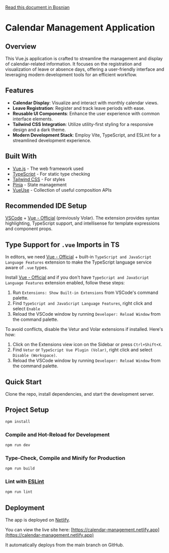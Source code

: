 [Read this document in Bosnian](README.bih.md)

# Calendar Management Application

## Overview

This Vue.js application is crafted to streamline the management and display of calendar-related information. It focuses on the registration and visualization of leave or absence days, offering a user-friendly interface and leveraging modern development tools for an efficient workflow.

## Features

- **Calendar Display**: Visualize and interact with monthly calendar views.
- **Leave Registration**: Register and track leave periods with ease.
- **Reusable UI Components**: Enhance the user experience with common interface elements.
- **Tailwind CSS Integration**: Utilize utility-first styling for a responsive design and a dark theme.
- **Modern Development Stack**: Employ Vite, TypeScript, and ESLint for a streamlined development experience.

## Built With

- [Vue.js](https://vuejs.org/) - The web framework used
- [TypeScript](https://www.typescriptlang.org/) - For static type checking
- [Tailwind CSS](https://tailwindcss.com/) - For styles
- [Pinia](https://pinia.esm.dev/) - State management
- [VueUse](https://vueuse.org/) - Collection of useful composition APIs

## Recommended IDE Setup

[VSCode](https://code.visualstudio.com/) + [Vue - Official](https://marketplace.visualstudio.com/items?itemName=Vue.volar) (previously Volar). The extension provides syntax highlighting, TypeScript support, and intellisense for template expressions and component props.

## Type Support for `.vue` Imports in TS

In editors, we need [Vue - Official](https://marketplace.visualstudio.com/items?itemName=Vue.volar) + built-in `TypeScript and JavaScript Language Features` extension to make the TypeScript language service aware of `.vue` types.

Install [Vue - Official](https://marketplace.visualstudio.com/items?itemName=Vue.volar) and if you don't have `TypeScript and JavaScript Language Features` extension enabled, follow these steps:

1. Run `Extensions: Show Built-in Extensions` from VSCode's command palette.
2. Find `TypeScript and JavaScript Language Features`, right click and select `Enable`
3. Reload the VSCode window by running `Developer: Reload Window` from the command palette.

To avoid conflicts, disable the Vetur and Volar extensions if installed. Here's how:

1. Click on the Extensions view icon on the Sidebar or press `Ctrl+Shift+X`.
2. Find `Vetur` or `TypeScript Vue Plugin (Volar)`, right click and select `Disable (Workspace)`.
3. Reload the VSCode window by running `Developer: Reload Window` from the command palette.

## Quick Start

Clone the repo, install dependencies, and start the development server.

## Project Setup

```sh
npm install
```

### Compile and Hot-Reload for Development

```sh
npm run dev
```

### Type-Check, Compile and Minify for Production

```sh
npm run build
```

### Lint with [ESLint](https://eslint.org/)

```sh
npm run lint
```

## Deployment

The app is deployed on [Netlify](https://www.netlify.com/).

You can view the live site here: [https://calendar-management.netlify.app](https://calendar-management.netlify.app)

It automatically deploys from the main branch on GitHub.
